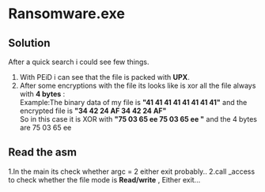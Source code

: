 
# Ransomware.exe

## Solution

After a quick search i could see few things.
1. With PEiD i can see that the file is packed with **UPX**.
2. After some encryptions with the file its looks like is xor all the file always with **4 bytes** :  
Example:The binary data of my file is **"41 41 41 41 41 41 41 41"** and the encrypted file is **"34 42 24 AF 34 42 24 AF"**  
So in this case it is XOR with **"75 03 65 ee 75 03 65 ee "** and the 4 bytes are 75 03 65 ee  


## Read the asm

1.In the main its check whether argc = 2 either exit probably..
2.call _access to check whether the file mode is **Read/write** , Either exit...



